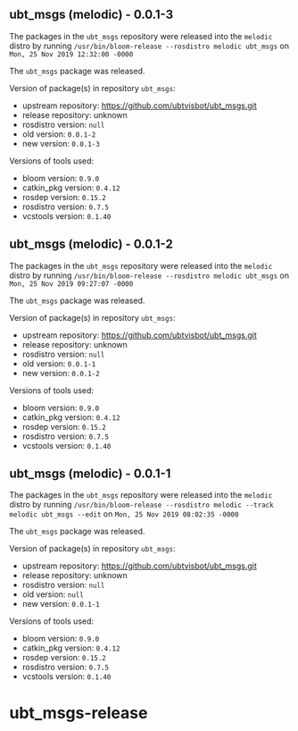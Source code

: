 ## ubt_msgs (melodic) - 0.0.1-3

The packages in the `ubt_msgs` repository were released into the `melodic` distro by running `/usr/bin/bloom-release --rosdistro melodic ubt_msgs` on `Mon, 25 Nov 2019 12:32:00 -0000`

The `ubt_msgs` package was released.

Version of package(s) in repository `ubt_msgs`:

- upstream repository: https://github.com/ubtvisbot/ubt_msgs.git
- release repository: unknown
- rosdistro version: `null`
- old version: `0.0.1-2`
- new version: `0.0.1-3`

Versions of tools used:

- bloom version: `0.9.0`
- catkin_pkg version: `0.4.12`
- rosdep version: `0.15.2`
- rosdistro version: `0.7.5`
- vcstools version: `0.1.40`


## ubt_msgs (melodic) - 0.0.1-2

The packages in the `ubt_msgs` repository were released into the `melodic` distro by running `/usr/bin/bloom-release --rosdistro melodic ubt_msgs` on `Mon, 25 Nov 2019 09:27:07 -0000`

The `ubt_msgs` package was released.

Version of package(s) in repository `ubt_msgs`:

- upstream repository: https://github.com/ubtvisbot/ubt_msgs.git
- release repository: unknown
- rosdistro version: `null`
- old version: `0.0.1-1`
- new version: `0.0.1-2`

Versions of tools used:

- bloom version: `0.9.0`
- catkin_pkg version: `0.4.12`
- rosdep version: `0.15.2`
- rosdistro version: `0.7.5`
- vcstools version: `0.1.40`


## ubt_msgs (melodic) - 0.0.1-1

The packages in the `ubt_msgs` repository were released into the `melodic` distro by running `/usr/bin/bloom-release --rosdistro melodic --track melodic ubt_msgs --edit` on `Mon, 25 Nov 2019 08:02:35 -0000`

The `ubt_msgs` package was released.

Version of package(s) in repository `ubt_msgs`:

- upstream repository: https://github.com/ubtvisbot/ubt_msgs.git
- release repository: unknown
- rosdistro version: `null`
- old version: `null`
- new version: `0.0.1-1`

Versions of tools used:

- bloom version: `0.9.0`
- catkin_pkg version: `0.4.12`
- rosdep version: `0.15.2`
- rosdistro version: `0.7.5`
- vcstools version: `0.1.40`


# ubt_msgs-release